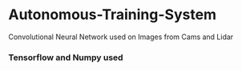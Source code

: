 # Autonomous-Training-System
Convolutional Neural Network used on Images from Cams and Lidar
### Tensorflow and Numpy used

